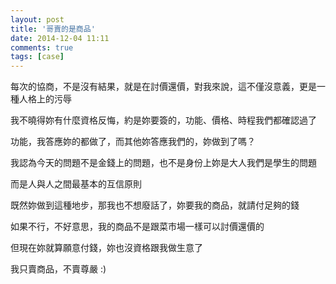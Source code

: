 ```yaml
---
layout: post
title: '哥賣的是商品'
date: 2014-12-04 11:11
comments: true
tags: [case]
---
```

每次的協商，不是沒有結果，就是在討價還價，對我來說，這不僅沒意義，更是一種人格上的污辱

我不曉得妳有什麼資格反悔，約是妳要簽的，功能、價格、時程我們都確認過了

功能，我答應妳的都做了，而其他妳答應我們的，妳做到了嗎？

我認為今天的問題不是金錢上的問題，也不是身份上妳是大人我們是學生的問題

而是人與人之間最基本的互信原則

既然妳做到這種地步，那我也不想廢話了，妳要我的商品，就請付足夠的錢

如果不行，不好意思，我的商品不是跟菜市場一樣可以討價還價的

但現在妳就算願意付錢，妳也沒資格跟我做生意了

我只賣商品，不賣尊嚴 :)